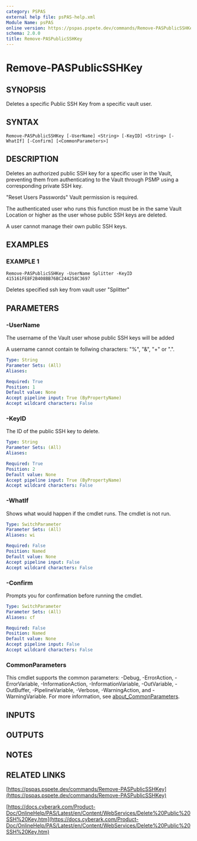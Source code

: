 ```yaml
---
category: PSPAS
external help file: psPAS-help.xml
Module Name: psPAS
online version: https://pspas.pspete.dev/commands/Remove-PASPublicSSHKey
schema: 2.0.0
title: Remove-PASPublicSSHKey
---
```


# Remove-PASPublicSSHKey

## SYNOPSIS
Deletes a specific Public SSH Key from a specific vault user.

## SYNTAX

```
Remove-PASPublicSSHKey [-UserName] <String> [-KeyID] <String> [-WhatIf] [-Confirm] [<CommonParameters>]
```

## DESCRIPTION
Deletes an authorized public SSH key for a specific user in the
Vault, preventing them from authenticating to the Vault through PSMP
using a corresponding private SSH key.

"Reset Users Passwords" Vault permission is required.

The authenticated user who runs this function must be in the same Vault
Location or higher as the user whose public SSH keys are deleted.

A user cannot manage their own public SSH keys.

## EXAMPLES

### EXAMPLE 1
```
Remove-PASPublicSSHKey -UserName Splitter -KeyID 415161FE8F2B408BB76BC244258C3697
```

Deletes specified ssh key from vault user "Splitter"

## PARAMETERS

### -UserName
The username of the Vault user whose public SSH keys will be added

A username cannot contain te follwing characters: "%", "&", "+" or ".".

```yaml
Type: String
Parameter Sets: (All)
Aliases:

Required: True
Position: 1
Default value: None
Accept pipeline input: True (ByPropertyName)
Accept wildcard characters: False
```

### -KeyID
The ID of the public SSH key to delete.

```yaml
Type: String
Parameter Sets: (All)
Aliases:

Required: True
Position: 2
Default value: None
Accept pipeline input: True (ByPropertyName)
Accept wildcard characters: False
```

### -WhatIf
Shows what would happen if the cmdlet runs.
The cmdlet is not run.

```yaml
Type: SwitchParameter
Parameter Sets: (All)
Aliases: wi

Required: False
Position: Named
Default value: None
Accept pipeline input: False
Accept wildcard characters: False
```

### -Confirm
Prompts you for confirmation before running the cmdlet.

```yaml
Type: SwitchParameter
Parameter Sets: (All)
Aliases: cf

Required: False
Position: Named
Default value: None
Accept pipeline input: False
Accept wildcard characters: False
```

### CommonParameters
This cmdlet supports the common parameters: -Debug, -ErrorAction, -ErrorVariable, -InformationAction, -InformationVariable, -OutVariable, -OutBuffer, -PipelineVariable, -Verbose, -WarningAction, and -WarningVariable. For more information, see [about_CommonParameters](http://go.microsoft.com/fwlink/?LinkID=113216).

## INPUTS

## OUTPUTS

## NOTES

## RELATED LINKS

[https://pspas.pspete.dev/commands/Remove-PASPublicSSHKey](https://pspas.pspete.dev/commands/Remove-PASPublicSSHKey)

[https://docs.cyberark.com/Product-Doc/OnlineHelp/PAS/Latest/en/Content/WebServices/Delete%20Public%20SSH%20Key.htm](https://docs.cyberark.com/Product-Doc/OnlineHelp/PAS/Latest/en/Content/WebServices/Delete%20Public%20SSH%20Key.htm)
